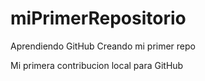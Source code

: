 # miPrimerRepositorio

Aprendiendo GitHub Creando mi primer repo

Mi primera contribucion local para GitHub
